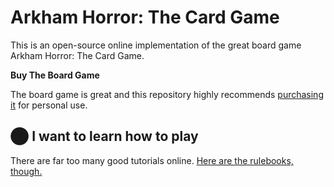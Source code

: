 # <a name="README"> Arkham Horror: The Card Game

This is an open-source online implementation of the great board game Arkham Horror: The Card Game.

**Buy The Board Game**

The board game is great and this repository highly recommends [purchasing it](https://www.fantasyflightgames.com/en/products/arkham-horror-the-card-game/) for personal use.

## ⬤ I want to learn how to play

There are far too many good tutorials online. [Here are the rulebooks, though.](https://github.com/ApotoxinElish/arkham-horror-the-card-game/wiki/Rulebooks)
